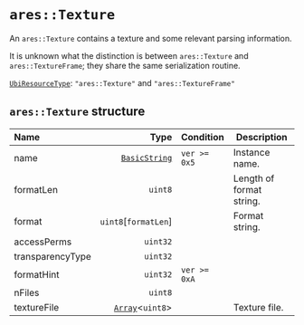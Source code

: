 # `ares::Texture`

An `ares::Texture` contains a texture and some relevant parsing information.

It is unknown what the distinction is between `ares::Texture` and `ares::TextureFrame`; they share the same serialization routine.

[`UbiResourceType`](./index.md#ubiresourcetype-string): `"ares::Texture"` and `"ares::TextureFrame"`

## `ares::Texture` structure

| Name | Type | Condition | Description |
| :-- | --: | :-- | --- |
| name | [`BasicString`](../base.md#basicstring-structure) | `ver >= 0x5` | Instance name. |
| formatLen | `uint8` |  | Length of format string. |
| format | `uint8`[`formatLen`] |  | Format string. |
| accessPerms | `uint32` |  |  |
| transparencyType | `uint32` |  |  |
| formatHint | `uint32` | `ver >= 0xA` |  |
| nFiles | `uint8` |  |  |
| textureFile | [`Array`](../base.md#array-structure)<`uint8`> |  | Texture file. |
